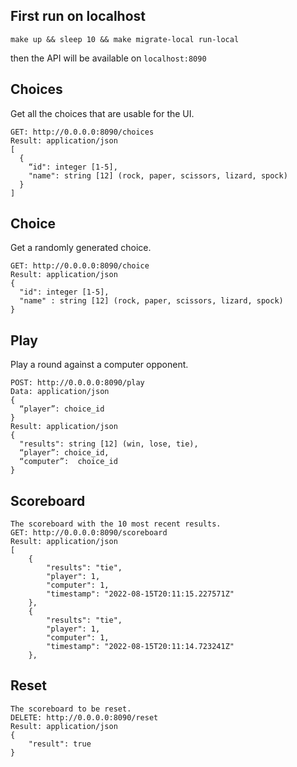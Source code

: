## First run on localhost

```shell
make up && sleep 10 && make migrate-local run-local
```
then the API will be available on `localhost:8090`

## Choices
Get all the choices that are usable for the UI.
```shell
GET: http://0.0.0.0:8090/choices
Result: application/json
[
  {
    “id": integer [1-5],
    "name": string [12] (rock, paper, scissors, lizard, spock)
  }
]
```
## Choice
Get a randomly generated choice.
```shell
GET: http://0.0.0.0:8090/choice
Result: application/json
{
  "id": integer [1-5],
  "name" : string [12] (rock, paper, scissors, lizard, spock)
}
```
## Play
Play a round against a computer opponent.
```shell
POST: http://0.0.0.0:8090/play
Data: application/json
{
  “player”: choice_id 
}
Result: application/json
{
  "results": string [12] (win, lose, tie),
  “player”: choice_id,
  “computer”:  choice_id
}
```
## Scoreboard
```shell
The scoreboard with the 10 most recent results.
GET: http://0.0.0.0:8090/scoreboard
Result: application/json
[
	{
		"results": "tie",
		"player": 1,
		"computer": 1,
		"timestamp": "2022-08-15T20:11:15.227571Z"
	},
	{
		"results": "tie",
		"player": 1,
		"computer": 1,
		"timestamp": "2022-08-15T20:11:14.723241Z"
	},
```
## Reset
```shell
The scoreboard to be reset.
DELETE: http://0.0.0.0:8090/reset
Result: application/json
{
	"result": true
}
```